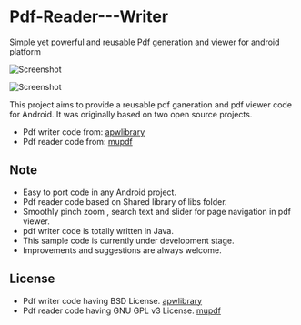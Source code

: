 Pdf-Reader---Writer
===================

 Simple yet powerful and reusable Pdf generation and viewer for android platform

![Screenshot](https://raw.github.com/bhavyahmehta/Pdf-Reader---Writer/master/Pdf_%20Reader_Writer/image1.png)

![Screenshot](https://raw.github.com/bhavyahmehta/Pdf-Reader---Writer/master/Pdf_%20Reader_Writer/image2.png)


 This project aims to provide a reusable pdf ganeration and pdf viewer code  for Android. It was originally based on two open source projects.
 
 * Pdf writer code from: [apwlibrary](http://sourceforge.net/projects/apwlibrary/)
 * Pdf reader code from: [mupdf](http://code.google.com/p/mupdf-android/)


## Note

 * Easy to port code in any Android project.
 * Pdf reader code based on Shared library of libs folder.
 * Smoothly pinch zoom , search text and slider for page navigation in pdf viewer.
 * pdf writer code is totally written in Java.
 * This sample code is currently under development stage.
 * Improvements and suggestions are always welcome.


## License

 * Pdf writer code having BSD License.
   [apwlibrary](http://sourceforge.net/projects/apwlibrary/)  
 * Pdf reader code having GNU GPL v3 License.
   [mupdf](http://code.google.com/p/mupdf-android/)
